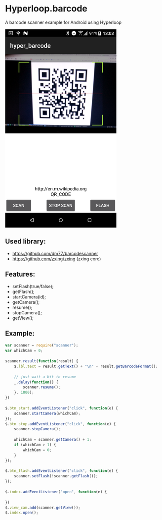 # Hyperloop.barcode

A barcode scanner example for Android using Hyperloop

![image](screen.png)

## Used library:
* https://github.com/dm77/barcodescanner
* https://github.com/zxing/zxing (zxing core)

## Features:
* setFlash(true/false);
* getFlash();
* startCamera(id);
* getCamera();
* resume();
* stopCamera();
* getView();


## Example:
```javascript
var scanner = require("scanner");
var whichCam = 0;

scanner.result(function(result) {
	$.lbl.text = result.getText() + "\n" + result.getBarcodeFormat();

	// just wait a bit to resume
	_.delay(function() {
		scanner.resume();
	}, 1000);
})

$.btn_start.addEventListener("click", function(e) {
	scanner.startCamera(whichCam);
});
$.btn_stop.addEventListener("click", function(e) {
	scanner.stopCamera();

	whichCam = scanner.getCamera() + 1;
	if (whichCam > 1) {
		whichCam = 0;
	}
});

$.btn_flash.addEventListener("click", function(e) {
	scanner.setFlash(!scanner.getFlash());
});

$.index.addEventListener("open", function(e) {

})
$.view_cam.add(scanner.getView());
$.index.open();
```
